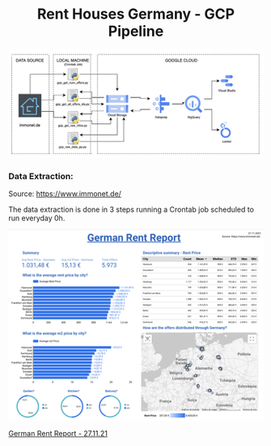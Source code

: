 <h1 align="center">Rent Houses Germany - GCP Pipeline</h1>  

<p align="center">
  <img width="717" alt="gcp_pipeline" src="https://github.com/felipedmnq/rent-houses--germany/blob/master/GCP_pipeline/images/Screen%20Shot%202021-11-27%20at%2013.57.08.png?raw=true">
</p>

### Data Extraction:

Source: https://www.immonet.de/

The data extraction is done in 3 steps running a Crontab job scheduled to run everyday 0h. 




<p align="center">
  <img width="1201" alt="data_studio_dashboard" src="https://github.com/felipedmnq/rent-houses--germany/blob/master/GCP_pipeline/images/Screen%20Shot%202021-11-27%20at%2010.30.34.png?raw=true">
</p>


[German Rent Report - 27.11.21](https://datastudio.google.com/s/lqHHK1S2DRQ)
